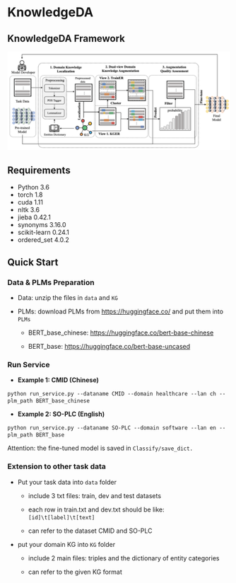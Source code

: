 # KnowledgeDA

## KnowledgeDA Framework

![KnowledgeDA](img/KnowledgeDA_framework_v3.png)

## Requirements

* Python 3.6
* torch 1.8
* cuda 1.11
* nltk 3.6
* jieba  0.42.1
* synonyms 3.16.0
* scikit-learn 0.24.1
* ordered_set 4.0.2


## Quick Start

### Data & PLMs Preparation

* Data: unzip the files in `data` and  `KG`

* PLMs: download PLMs from https://huggingface.co/ and put them into `PLMs`

  * BERT_base_chinese: https://huggingface.co/bert-base-chinese
  
  * BERT_base: https://huggingface.co/bert-base-uncased


### Run Service

* **Example 1: CMID (Chinese)**

```
python run_service.py --dataname CMID --domain healthcare --lan ch --plm_path BERT_base_chinese
```

* **Example 2: SO-PLC (English)**

```
python run_service.py --dataname SO-PLC --domain software --lan en --plm_path BERT_base
```

Attention: the fine-tuned model is saved in `Classify/save_dict.`


### Extension to other task data

* Put your task data into `data` folder

  * include 3 txt files: train, dev and test datasets
  
  * each row in train.txt and dev.txt should be like: `[id]\t[label]\t[text]`
  
  * can refer to the dataset CMID and SO-PLC
  
* put your domain KG into `KG` folder

  * include 2 main files: triples and the dictionary of entity categories
  
  * can refer to the given KG format
  

